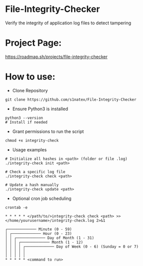 # File-Integrity-Checker
Verify the integrity of application log files to detect tampering
# Project Page:
https://roadmap.sh/projects/file-integrity-checker
# How to use:
- Clone Repository
```
git clone https://github.com/s1natex/File-Integrity-Checker
```
- Ensure Python3 is installed
```
python3 --version
# Install if needed
```
- Grant permissions to run the script
```
chmod +x integrity-check
```
- Usage examples
```
# Initialize all hashes in <path> (folder or file .log)
./integrity-check init <path>

# Check a specific log file
./integrity-check check <path>

# Update a hash manually
./integrity-check update <path>
```
- Optional cron job scheduling
```
crontab -e

* * * * * </path/to/>integrity-check check <path> >> </home/yourusername>/integrity-check.log 2>&1
```
```
┌───────────── Minute (0 - 59)
│ ┌───────────── Hour (0 - 23)
│ │ ┌───────────── Day of Month (1 - 31)
│ │ │ ┌───────────── Month (1 - 12)
│ │ │ │ ┌───────────── Day of Week (0 - 6) (Sunday = 0 or 7)
│ │ │ │ │
│ │ │ │ │
* * * * * <command to run>
```